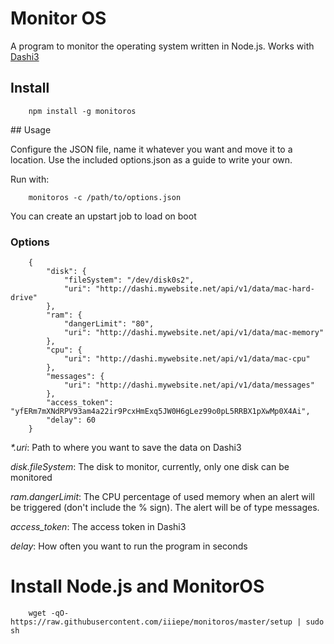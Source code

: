 # Monitor OS
A program to monitor the operating system written in Node.js. Works with [Dashi3](https://github.com/iiiepe/dashi3)

## Install

		npm install -g monitoros

## Usage

Configure the JSON file, name it whatever you want and move it to a location. Use the included options.json as a guide to write your own.

Run with:
		
		monitoros -c /path/to/options.json

You can create an upstart job to load on boot

### Options

		{
			"disk": {
				"fileSystem": "/dev/disk0s2",
				"uri": "http://dashi.mywebsite.net/api/v1/data/mac-hard-drive"
			},
			"ram": {
				"dangerLimit": "80",
				"uri": "http://dashi.mywebsite.net/api/v1/data/mac-memory"
			},
			"cpu": {
				"uri": "http://dashi.mywebsite.net/api/v1/data/mac-cpu"
			},
			"messages": {
				"uri": "http://dashi.mywebsite.net/api/v1/data/messages"
			},
			"access_token": "yfERm7mXNdRPV93am4a22ir9PcxHmExq5JW0H6gLez99o0pL5RRBX1pXwMp0X4Ai",
			"delay": 60
		}

_*.uri_: Path to where you want to save the data on Dashi3

_disk.fileSystem_: The disk to monitor, currently, only one disk can be monitored

_ram.dangerLimit_: The CPU percentage of used memory when an alert will be triggered (don't include the % sign). The alert will be of type messages.

_access_token_: The access token in Dashi3

_delay_: How often you want to run the program in seconds

# Install Node.js and MonitorOS

		wget -qO- https://raw.githubusercontent.com/iiiepe/monitoros/master/setup | sudo sh